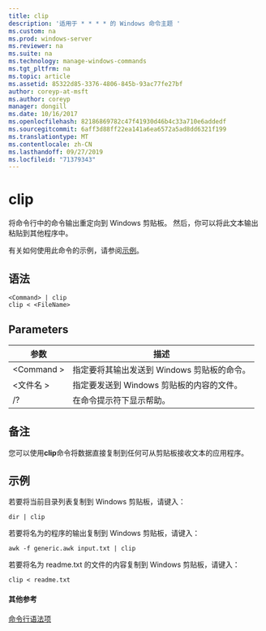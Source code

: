 ```yaml
---
title: clip
description: '适用于 * * * * 的 Windows 命令主题 '
ms.custom: na
ms.prod: windows-server
ms.reviewer: na
ms.suite: na
ms.technology: manage-windows-commands
ms.tgt_pltfrm: na
ms.topic: article
ms.assetid: 85322d85-3376-4806-845b-93ac77fe27bf
author: coreyp-at-msft
ms.author: coreyp
manager: dongill
ms.date: 10/16/2017
ms.openlocfilehash: 82186869782c47f41930d46b4c33a710e6addedf
ms.sourcegitcommit: 6aff3d88ff22ea141a6ea6572a5ad8dd6321f199
ms.translationtype: MT
ms.contentlocale: zh-CN
ms.lasthandoff: 09/27/2019
ms.locfileid: "71379343"
---
```

# <a name="clip"></a>clip



将命令行中的命令输出重定向到 Windows 剪贴板。 然后，你可以将此文本输出粘贴到其他程序中。

有关如何使用此命令的示例，请参阅[示例](#BKMK_examples)。

## <a name="syntax"></a>语法

```
<Command> | clip
clip < <FileName>
```

## <a name="parameters"></a>Parameters

|参数|描述|
|---------|-----------|
|\<Command >|指定要将其输出发送到 Windows 剪贴板的命令。|
|\<文件名 >|指定要发送到 Windows 剪贴板的内容的文件。|
|/?|在命令提示符下显示帮助。|

## <a name="remarks"></a>备注

您可以使用**clip**命令将数据直接复制到任何可从剪贴板接收文本的应用程序。

## <a name="BKMK_examples"></a>示例

若要将当前目录列表复制到 Windows 剪贴板，请键入：
```
dir | clip
```
若要将名为的程序的输出复制到 Windows 剪贴板，请键入：
```
awk -f generic.awk input.txt | clip
```
若要将名为 readme.txt 的文件的内容复制到 Windows 剪贴板，请键入：
```
clip < readme.txt
```

#### <a name="additional-references"></a>其他参考

[命令行语法项](command-line-syntax-key.md)